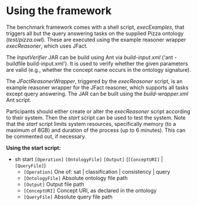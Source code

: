 # Using the framework

The benchmark framework comes with a shell script, *execExamples*, that triggers all but the query answering tasks on the supplied Pizza ontology (*test/pizza.owl*). These are executed using the example reasoner wrapper *execReasoner*, which uses JFact.

The *InputVerifier* JAR can be build using Ant via *build-input.xml* ('ant -buildfile build-input.xml'). It is used to verify whether the given parameters are valid (e.g., whether the concept name occurs in the ontology signature).

The *JFactReasonerWrapper*, triggered by the *execReasoner* script, is an example reasoner wrapper for the JFact reasoner, which supports all tasks except query answering. The JAR can be built using the *build-wrapper.xml* Ant script.

Participants should either create or alter the *execReasoner* script according to their system. Then the *start* script can be used to test the system. Note that the *start* script limits system resources, specifically memory (to a maximum of 8GB) and duration of the process (up to 6 minutes). This can be commented out, if necessary.

**Using the start script:**

* sh start `[Operation]` `[OntologyFile]` `[Output]` (`[ConceptURI]` | `[QueryFile]`)
    * `[Operation]`		One of: sat | classification | consistency | query
    * `[OntologyFile]`		Absolute ontology file path
    * `[Output]`		Output file path
    * `[ConceptURI]`		Concept URI, as declared in the ontology
    * `[QueryFile]`		Absolute query file path